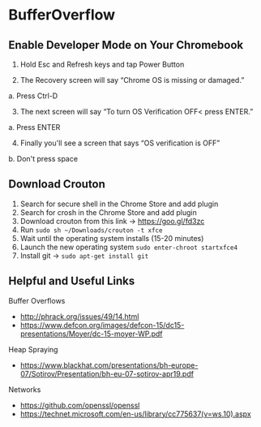 # BufferOverflow

## Enable Developer Mode on Your Chromebook

1. Hold Esc and Refresh keys and tap Power Button

2. The Recovery screen will say “Chrome OS is missing or damaged.”

  a. Press Ctrl-D

3. The next screen will say “To turn OS Verification OFF< press ENTER.”

  a. Press ENTER

4. Finally you'll see a screen that says “OS verification is OFF”

  b. Don't press space


## Download Crouton

1. Search for secure shell in the Chrome Store and add plugin
2. Search for crosh in the Chrome Store and add plugin
3. Download crouton from this link -> https://goo.gl/fd3zc
4. Run `sudo sh ~/Downloads/crouton -t xfce`
5. Wait until the operating system installs (15-20 minutes)
6. Launch the new operating system `sudo enter-chroot startxfce4`
7. Install git -> `sudo apt-get install git`


## Helpful and Useful Links

Buffer Overflows
- http://phrack.org/issues/49/14.html
- https://www.defcon.org/images/defcon-15/dc15-presentations/Moyer/dc-15-moyer-WP.pdf

Heap Spraying
- https://www.blackhat.com/presentations/bh-europe-07/Sotirov/Presentation/bh-eu-07-sotirov-apr19.pdf


Networks
- https://github.com/openssl/openssl
- https://technet.microsoft.com/en-us/library/cc775637(v=ws.10).aspx
